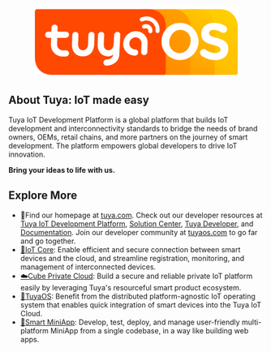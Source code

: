 <p align="center"><a href="https://tuyaos.com" target="_blank"><img src="https://github.com/tuya/.github/raw/main/profile/site_logo.png" width="400"></a></p>

## About Tuya: IoT made easy

Tuya IoT Development Platform is a global platform that builds IoT development and interconnectivity standards to bridge the needs of brand owners, OEMs, retail chains, and more partners on the journey of smart development. The platform empowers global developers to drive IoT innovation.

**Bring your ideas to life with us.**

## Explore More

* 🏡Find our homepage at  [tuya.com](https://tuya.com). Check out our developer resources at [Tuya IoT Development Platform](https://iot.tuya.com/), [Solution Center](https://solution.tuya.com/), [Tuya Developer](https://developer.tuya.com/en), and [Documentation](https://developer.tuya.com/docs). Join our developer community at [tuyaos.com](https://tuyaos.com) to go far and go together.
* [🔋IoT Core](https://developer.tuya.com/en/iot-core): Enable efficient and secure connection between smart devices and the cloud, and streamline registration, monitoring, and management of interconnected devices.
* [☁️Cube Private Cloud](https://www.tuya.com/solution/cube): Build a secure and reliable private IoT platform easily by leveraging Tuya's resourceful smart product ecosystem.
* [🚀TuyaOS](https://developer.tuya.com/en/tuyaos): Benefit from the distributed platform-agnostic IoT operating system that enables quick integration of smart devices into the Tuya IoT Cloud.
* [🧩Smart MiniApp](https://developer.tuya.com/miniapp/): Develop, test, deploy, and manage user-friendly multi-platform MiniApp from a single codebase, in a way like building web apps.
